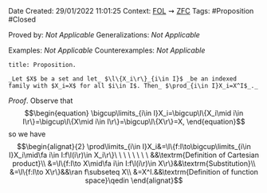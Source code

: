 <br />
<br />

Date Created: 29/01/2022 11:01:25
Context: [$\textrm{FOL}$](obsidian://open?file=First%20Order%20Logic)$\,\,\rightsquigarrow\,\,$[$\textrm{ZFC}$](obsidian://open?file=Zermelo-Fraenkel%20Set%20Theory%20with%20Choice)
Tags: #Proposition #Closed 

Proved by: _Not Applicable_
Generalizations: _Not Applicable_

Examples: _Not Applicable_
Counterexamples: _Not Applicable_

``` ad-Proposition
title: Proposition.

_Let $X$ be a set and let_ $\l\{X_i\r\}_{i\in I}$ _be an indexed family with $X_i=X$ for all $i\in I$. Then_ $\prod_{i\in I}X_i=X^I$_._

```

_Proof_. Observe that
$$\begin{equation}
    \bigcup\limits_{i\in I}X_i=\bigcup\l\{X_i\mid i\in I\r\}=\bigcup\l\{X\mid i\in I\r\}=\bigcup\l\{X\r\}=X,
\end{equation}$$
so we have
$$\begin{alignat}{2}
    \prod\limits_{i\in I}X_i&=\l\{f:I\to\bigcup\limits_{i\in I}X_i\mid\fa i\in I:f\l(i\r)\in X_i\r\}\ \ \ \ \ \ \ \ &&\textrm{Definition of Cartesian product}\\
    &=\l\{f:I\to X\mid\fa i\in I:f\l(i\r)\in X\r\}&&\textrm{Substitution}\\
    &=\l\{f:I\to X\r\}&&\ran f\subseteq X\\
    &=X^I.&&\textrm{Definition of function space}\qedin
\end{alignat}$$
